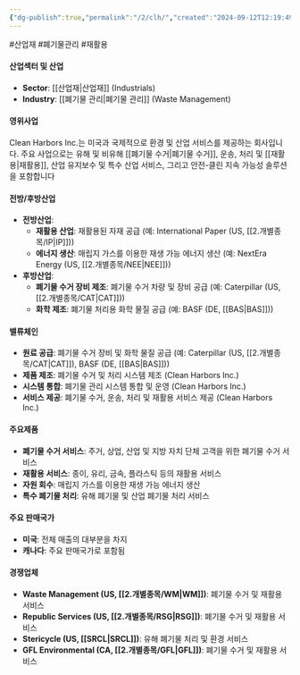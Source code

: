 ```yaml
---
{"dg-publish":true,"permalink":"/2/clh/","created":"2024-09-12T12:19:49.707+09:00","updated":"2025-06-03T20:05:58.290+09:00"}
---
```


#산업재 #폐기물관리 #재활용


#### 산업섹터 및 산업

- **Sector**: [[산업재\|산업재]] (Industrials)
- **Industry**: [[폐기물 관리\|폐기물 관리]] (Waste Management)

#### 영위사업

Clean Harbors Inc.는 미국과 국제적으로 환경 및 산업 서비스를 제공하는 회사입니다. 주요 사업으로는 유해 및 비유해 [[폐기물 수거\|폐기물 수거]], 운송, 처리 및 [[재활용\|재활용]], 산업 유지보수 및 특수 산업 서비스, 그리고 안전-클린 지속 가능성 솔루션을 포함합니다

#### 전방/후방산업

- **전방산업**:
    - **재활용 산업**: 재활용된 자재 공급 (예: International Paper (US, [[2.개별종목/IP\|IP]]))
    - **에너지 생산**: 매립지 가스를 이용한 재생 가능 에너지 생산 (예: NextEra Energy (US, [[2.개별종목/NEE\|NEE]]))
- **후방산업**:
    - **폐기물 수거 장비 제조**: 폐기물 수거 차량 및 장비 공급 (예: Caterpillar (US, [[2.개별종목/CAT\|CAT]]))
    - **화학 제조**: 폐기물 처리용 화학 물질 공급 (예: BASF (DE, [[BAS\|BAS]]))

#### 밸류체인

- **원료 공급**: 폐기물 수거 장비 및 화학 물질 공급 (예: Caterpillar (US, [[2.개별종목/CAT\|CAT]]), BASF (DE, [[BAS\|BAS]]))
- **제품 제조**: 폐기물 수거 및 처리 시스템 제조 (Clean Harbors Inc.)
- **시스템 통합**: 폐기물 관리 시스템 통합 및 운영 (Clean Harbors Inc.)
- **서비스 제공**: 폐기물 수거, 운송, 처리 및 재활용 서비스 제공 (Clean Harbors Inc.)

#### 주요제품

- **폐기물 수거 서비스**: 주거, 상업, 산업 및 지방 자치 단체 고객을 위한 폐기물 수거 서비스
- **재활용 서비스**: 종이, 유리, 금속, 플라스틱 등의 재활용 서비스
- **자원 회수**: 매립지 가스를 이용한 재생 가능 에너지 생산
- **특수 폐기물 처리**: 유해 폐기물 및 산업 폐기물 처리 서비스

#### 주요 판매국가

- **미국**: 전체 매출의 대부분을 차지
- **캐나다**: 주요 판매국가로 포함됨

#### 경쟁업체

- **Waste Management (US, [[2.개별종목/WM\|WM]])**: 폐기물 수거 및 재활용 서비스
- **Republic Services (US, [[2.개별종목/RSG\|RSG]])**: 폐기물 수거 및 재활용 서비스
- **Stericycle (US, [[SRCL\|SRCL]])**: 유해 폐기물 처리 및 환경 서비스
- **GFL Environmental (CA, [[2.개별종목/GFL\|GFL]])**: 폐기물 수거 및 재활용 서비스
